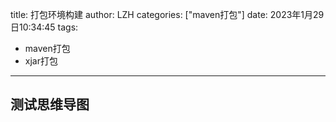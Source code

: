 title: 打包环境构建
author: LZH
categories: ["maven打包"]
date: 2023年1月29日10:34:45
tags:

  - maven打包
  - xjar打包

---



## 测试思维导图


